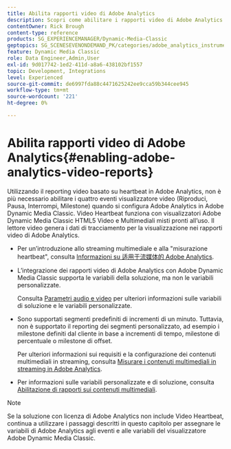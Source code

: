 ```yaml
---
title: Abilita rapporti video di Adobe Analytics
description: Scopri come abilitare i rapporti video di Adobe Analytics in Adobe Dynamic Media Classic.
contentOwner: Rick Brough
content-type: reference
products: SG_EXPERIENCEMANAGER/Dynamic-Media-Classic
geptopics: SG_SCENESEVENONDEMAND_PK/categories/adobe_analytics_instrumentation_kit
feature: Dynamic Media Classic
role: Data Engineer,Admin,User
exl-id: 9d017742-1ed2-411d-a8a6-438102bf1557
topic: Development, Integrations
level: Experienced
source-git-commit: de6997fda88c4471625242ee9cca59b344cee945
workflow-type: tm+mt
source-wordcount: '221'
ht-degree: 0%

---
```


# Abilita rapporti video di Adobe Analytics{#enabling-adobe-analytics-video-reports}

Utilizzando il reporting video basato su heartbeat in Adobe Analytics, non è più necessario abilitare i quattro eventi visualizzatore video (Riproduci, Pausa, Interrompi, Milestone) quando si configura Adobe Analytics in Adobe Dynamic Media Classic. Video Heartbeat funziona con visualizzatori Adobe Dynamic Media Classic HTML5 Video e Multimediali misti pronti all’uso. Il lettore video genera i dati di tracciamento per la visualizzazione nei rapporti video di Adobe Analytics.

* Per un’introduzione allo streaming multimediale e alla &quot;misurazione heartbeat&quot;, consulta [Informazioni su 适用于流媒体的 Adobe Analytics](https://experienceleague.adobe.com/en/docs/media-analytics/using/media-overview).

* L’integrazione dei rapporti video di Adobe Analytics con Adobe Dynamic Media Classic supporta le variabili della soluzione, ma non le variabili personalizzate.

  Consulta [Parametri audio e video](https://experienceleague.adobe.com/en/docs/media-analytics/using/implementation/variables/audio-video-parameters) per ulteriori informazioni sulle variabili di soluzione e le variabili personalizzate.

* Sono supportati segmenti predefiniti di incrementi di un minuto. Tuttavia, non è supportato il reporting dei segmenti personalizzato, ad esempio i milestone definiti dal cliente in base a incrementi di tempo, milestone di percentuale o milestone di offset.

  Per ulteriori informazioni sui requisiti e la configurazione dei contenuti multimediali in streaming, consulta [Misurare i contenuti multimediali in streaming in Adobe Analytics](https://experienceleague.adobe.com/en/docs/media-analytics/using/media-overview).

* Per informazioni sulle variabili personalizzate e di soluzione, consulta [Abilitazione di rapporti sui contenuti multimediali](https://experienceleague.adobe.com/en/docs/media-analytics/using/media-reports/media-reports-enable#media-reports).

>[!NOTE]
>
>Se la soluzione con licenza di Adobe Analytics non include Video Heartbeat, continua a utilizzare i passaggi descritti in questo capitolo per assegnare le variabili di Adobe Analytics agli eventi e alle variabili del visualizzatore Adobe Dynamic Media Classic.
